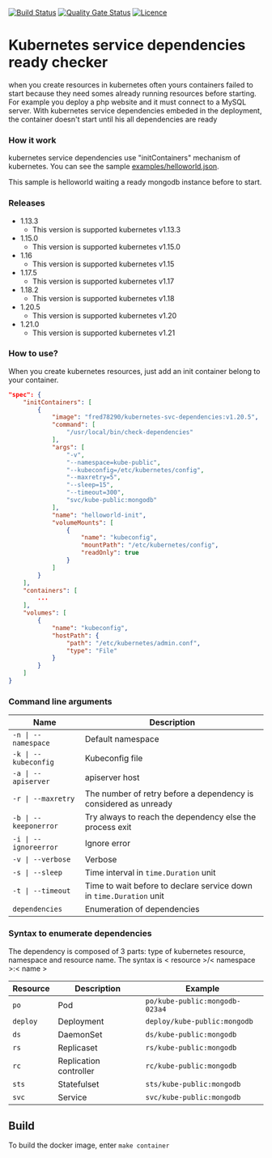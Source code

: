 [![Build Status](https://travis-ci.org/Fred78290/kubernetes-svc-dependencies.svg?branch=release-1.20)](https://travis-ci.org/Fred78290/kubernetes-svc-dependencies) [![Quality Gate Status](https://sonarcloud.io/api/project_badges/measure?project=Fred78290_kubernetes-svc-dependencies&metric=alert_status)](https://sonarcloud.io/dashboard?id=Fred78290_kubernetes-svc-dependencies) [![Licence](https://img.shields.io/hexpm/l/plug.svg)](https://github.com/Fred78290/kubernetes-svc-dependencies/blob/master/LICENSE)

# Kubernetes service dependencies ready checker #

when you create resources in kubernetes often yours containers failed to start because they need somes already running resources before starting. For example you deploy a php website and it must connect to a MySQL server. With kubernetes service dependencies embeded in the deployment, the container doesn't start until his all dependencies are ready

### How it work ###

kubernetes service dependencies use "initContainers" mechanism of kubernetes. You can see the sample [examples/helloworld.json](examples/helloworld.json).

This sample is helloworld waiting a ready mongodb instance before to start.

### Releases ###

* 1.13.3
    - This version is supported kubernetes v1.13.3
* 1.15.0
    - This version is supported kubernetes v1.15.0
* 1.16
    - This version is supported kubernetes v1.15
* 1.17.5
    - This version is supported kubernetes v1.17
* 1.18.2
    - This version is supported kubernetes v1.18
* 1.20.5
    - This version is supported kubernetes v1.20
* 1.21.0
    - This version is supported kubernetes v1.21


### How to use? ###

When you create kubernetes resources, just add an init container belong to your container.

```json
"spec": {
    "initContainers": [
        {
            "image": "fred78290/kubernetes-svc-dependencies:v1.20.5",
            "command": [
                "/usr/local/bin/check-dependencies"
            ],
            "args": [
                "-v",
                "--namespace=kube-public",
                "--kubeconfig=/etc/kubernetes/config",
                "--maxretry=5",
                "--sleep=15",
                "--timeout=300",
                "svc/kube-public:mongodb"
            ],
            "name": "helloworld-init",
            "volumeMounts": [
                {
                    "name": "kubeconfig",
                    "mountPath": "/etc/kubernetes/config",
                    "readOnly": true
                }
            ]
        }
    ],
    "containers": [
        ...
    ],
    "volumes": [
        {
            "name": "kubeconfig",
            "hostPath": {
                "path": "/etc/kubernetes/admin.conf",
                "type": "File"
            }
        }
    ]
}
```

### Command line arguments ###

| Name | Description |
| --- | --- |
| `-n \| --namespace` | Default namespace |
| `-k \| --kubeconfig` | Kubeconfig file  |
| `-a \| --apiserver` | apiserver host  |
| `-r \| --maxretry` | The number of retry before a dependency is considered as unready  |
| `-b \| --keeponerror` | Try always to reach the dependency else the process exit  |
| `-i \| --ignoreerror` | Ignore error  |
| `-v \| --verbose` | Verbose  |
| `-s \| --sleep` | Time interval in `time.Duration` unit  |
| `-t \| --timeout` | Time to wait before to declare service down in `time.Duration` unit  |
| `dependencies` | Enumeration of dependencies |

### Syntax to enumerate dependencies ###

The dependency is composed of 3 parts: type of kubernetes resource, namespace and resource name. The syntax is < resource >/< namespace >:< name >

| Resource | Description |Example |
| --- | --- | --- |
| `po` | Pod |`po/kube-public:mongodb-023a4` |
| `deploy` | Deployment | `deploy/kube-public:mongodb` |
| `ds` | DaemonSet | `ds/kube-public:mongodb` |
| `rs` | Replicaset | `rs/kube-public:mongodb` |
| `rc` | Replication controller | `rc/kube-public:mongodb` |
| `sts` | Statefulset | `sts/kube-public:mongodb` |
| `svc` | Service | `svc/kube-public:mongodb` |

## Build ##

To build the docker image, enter `make container`
